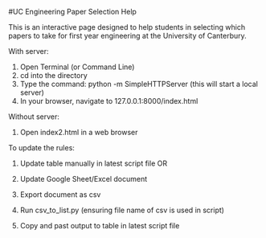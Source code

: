 #UC Engineering Paper Selection Help

This is an interactive page designed to help students in selecting which papers to take for first year engineering at the University of Canterbury.

With server:

1. Open Terminal (or Command Line)
2. cd into the directory
3. Type the command: python -m SimpleHTTPServer (this will start a local server)
4. In your browser, navigate to 127.0.0.1:8000/index.html

Without server:

1. Open index2.html in a web browser


To update the rules:

1. Update table manually in latest script file
OR

1. Update Google Sheet/Excel document
2. Export document as csv
3. Run csv_to_list.py (ensuring file name of csv is used in script)
4. Copy and past output to table in latest script file
